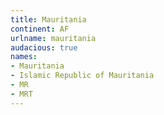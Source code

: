 ```yaml
---
title: Mauritania
continent: AF
urlname: mauritania
audacious: true
names:
- Mauritania
- Islamic Republic of Mauritania
- MR
- MRT
---
```


